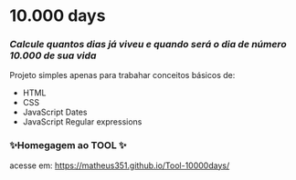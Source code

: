 # 10.000 days

### _Calcule quantos dias já viveu e quando será o dia de número 10.000 de sua vida_

Projeto simples apenas para trabahar conceitos básicos de:

- HTML
- CSS
- JavaScript Dates
- JavaScript Regular expressions

###  ✨Homegagem ao TOOL ✨

acesse em: https://matheus351.github.io/Tool-10000days/
